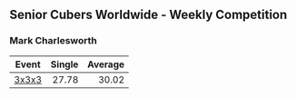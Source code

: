 ## Senior Cubers Worldwide - Weekly Competition
### Mark Charlesworth

| Event | Single | Average |
| -- | --: | --: |
| [3x3x3](mark_charlesworth/333.md) | 27.78 | 30.02 |

<!-- Global site tag (gtag.js) - Google Analytics -->
<script async src="https://www.googletagmanager.com/gtag/js?id=UA-86348435-3"></script>
<script>window.dataLayer = window.dataLayer || []; function gtag() {dataLayer.push(arguments);} gtag('js', new Date()); gtag('config', 'UA-86348435-3');</script>
